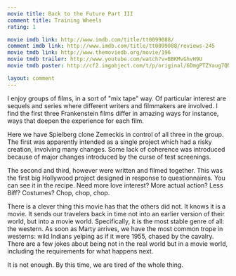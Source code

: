 ```yaml
---
movie title: Back to the Future Part III
comment title: Training Wheels
rating: 1

movie imdb link: http://www.imdb.com/title/tt0099088/
comment imdb link: http://www.imdb.com/title/tt0099088/reviews-245
movie tmdb link: http://www.themoviedb.org/movie/196
movie tmdb trailer: http://www.youtube.com/watch?v=BBKMvGhvH9U
movie tmdb poster: http://cf2.imgobject.com/t/p/original/6DmgPTZYaug7QNDjOhUDWyjOQDl.jpg

layout: comment
---
```


I enjoy groups of films, in a sort of "mix tape" way. Of particular interest are sequels and series where different writers and filmmakers are involved. I find the first three Frankenstein films differ in amazing ways for instance, ways that deepen the experience for each film.

Here we have Spielberg clone Zemeckis in control of all three in the group. The first was apparently intended as a single project which had a risky creation, involving many changes. Some lack of coherence was introduced because of major changes introduced by the curse of test screenings.

The second and third, however were written and filmed together. This was the first big Hollywood project designed in response to questionnaires. You can see it in the recipe. Need more love interest? More actual action? Less Biff? Costumes? Chop, chop, chop.

There is a clever thing this movie has that the others did not. It knows it is a movie. It sends our travelers back in time not into an earlier version of their world, but into a movie world. Specifically, it is the most stable genre of all: the western. As soon as Marty arrives, we have the most common trope in westerns: wild Indians yelping as if it were 1955, chased by the cavalry. There are a few jokes about being not in the real world but in a movie world, including the requirements for what happens next.

It is not enough. By this time, we are tired of the whole thing.